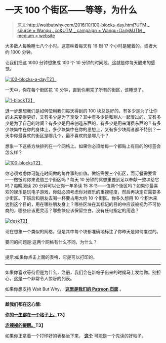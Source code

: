 # 一天 100 个街区——等等，为什么

> 原文:[http://waitbutwhy.com/2016/10/100-blocks-day.html?UTM _ source = Wanqu . co&UTM _ campaign = Wanqu+Daily&UTM _ medium = website](http://waitbutwhy.com/2016/10/100-blocks-day.html?utm_source=wanqu.co&utm_campaign=Wanqu+Daily&utm_medium=website)

大多数人每晚睡七八个小时。这意味着每天有 16 到 17 个小时是醒着的。或者大约 1000 分钟。

让我们把这 1000 分钟想象成 100 个 10 分钟的时间段。这就是你每天醒来的感觉。

[![100-blocks-a-day](../Images/35e3f66c7efa10b91988a43769d77630.png)T2】](https://waitbutwhy.com/wp-content/uploads/2016/10/100-blocks-a-day.png)

一天中，你在每个街区花 10 分钟，直到你用完了所有的街区，该睡觉了。

[![1-block](../Images/f42a5175fb306ad82e5a42de6050326a.png)T2】](https://waitbutwhy.com/wp-content/uploads/2016/10/1-block.jpg)

退一步想想我们是如何使用我们每天得到的 100 块总是好的。有多少是为了让你的未来变得更好，又有多少是为了享受？其中有多少是和别人一起度过的，又有多少是为了自己的时间？有多少是用来创造东西的，有多少是用来消费东西的？有多少块集中在你的身体上，多少块集中在你的思想上，又有多少块两者都不特别？一天中你最喜欢的街区是哪几个，最不喜欢的是哪几个？

想象一下这些方块排列在一个网格上。如果你必须给每一个都贴上有目的的标签会怎么样？

[![100-blocks](../Images/dda2f9f9a94639362859c940e5df3c68.png)T2】](https://waitbutwhy.com/wp-content/uploads/2016/10/100-blocks-pdf.pdf)

你必须考虑你可能花时间做的每件事的价值。做饭需要三个街区，而订餐需要零——做饭对你来说值三个街区吗？每天 10 分钟的冥想重要到足以奉献一整块给它吗？每晚阅读 20 分钟可以让你一年多读 15 本书——值两个街区吗？如果你最喜欢的娱乐是玩电子游戏，你就必须考虑你对娱乐的重视程度，然后再决定它需要多少街区。下班后和朋友去喝一杯要占用大约 10 个街区。你多久想用 10 个积木来达到这个目的，用在哪些朋友身上？哪些区块在其标记的目的中应该被视为不可协商的，哪些应该更灵活？哪些块应该保留空白，没有任何指定的用途？

[![desk](../Images/519589e083abddda38d66a09db66e384.png)T2】](https://waitbutwhy.com/wp-content/uploads/2016/10/Desk.png)

现在想象一个类似的网格，但是其中每个块都准确地标注了你昨天是如何度过的。

要问的问题是:这两个网格有什么不同，为什么？

___________

提示:如果你点击上面的表格，它是可以打印的。

___________

如果你喜欢等待但是为什么，注册，我们会在新帖子出来的时候马上发给你。别担心，这是一个非常令人惊讶的列表。

如果你想支持 Wait But Why， **[这里是我们的 Patreon 页面](https://www.patreon.com/waitbutwhy)** 。

___________

**趁我们都在这心情:**

**[你的一生都在一个格子上。](https://waitbutwhy.com/2014/05/life-weeks.html)T3】**

**[赤裸裸的提醒。](https://waitbutwhy.com/2015/12/the-tail-end.html)T3】**

如果你正拿着一个打印好的表格坐下来， **[这个](https://waitbutwhy.com/2014/10/religion-for-the-nonreligious.html)** 可能是一个先读的好帖子。